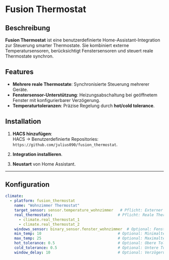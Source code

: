 # Fusion Thermostat

## Beschreibung
**Fusion Thermostat** ist eine benutzerdefinierte Home-Assistant-Integration zur Steuerung smarter Thermostate. Sie kombiniert externe Temperatursensoren, berücksichtigt Fenstersensoren und steuert reale Thermostate synchron.

## Features
- **Mehrere reale Thermostate**: Synchronisierte Steuerung mehrerer Geräte.
- **Fenstersensor-Unterstützung**: Heizungsabschaltung bei geöffnetem Fenster mit konfigurierbarer Verzögerung.
- **Temperaturtoleranzen**: Präzise Regelung durch **hot/cold tolerance**.
  
## Installation

1. **HACS hinzufügen**:  
   HACS → Benutzerdefinierte Repositories:  
   `https://github.com/julius090/fusion_thermostat`.

2. **Integration installieren**.

3. **Neustart** von Home Assistant.

---

## Konfiguration

```yaml
climate:
  - platform: fusion_thermostat
    name: "Wohnzimmer Thermostat"
    target_sensor: sensor.temperature_wohnzimmer   # Pflicht: Externer Temperatursensor
    real_thermostats:                             # Pflicht: Reale Thermostate
      - climate.real_thermostat_1
      - climate.real_thermostat_2
    windows_sensor: binary_sensor.fenster_wohnzimmer  # Optional: Fenstersensor
    min_temp: 10                                  # Optional: Minimaltemperatur
    max_temp: 25                                  # Optional: Maximaltemperatur
    hot_tolerance: 0.5                            # Optional: Obere Toleranz
    cold_tolerance: 0.5                           # Optional: Untere Toleranz
    window_delay: 10                              # Optional: Verzögerung in Sekunden
